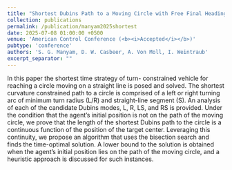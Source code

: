 ```yaml
---
title: "Shortest Dubins Path to a Moving Circle with Free Final Heading"
collection: publications
permalink: /publication/manyam2025shortest
date: 2025-07-08 01:00:00 +0500
venue: 'American Control Conference (<b><i>Accepted</i></b>)'
pubtype: 'conference'
authors: 'S. G. Manyam, D. W. Casbeer, A. Von Moll, I. Weintraub'
excerpt_separator: ""
---
```

In this paper the shortest time strategy of turn- constrained vehicle for reaching a circle moving on a straight line is posed and solved. The shortest curvature constrained path to a circle is comprised of a left or right turning arc of minimum turn radius (L/R) and straight-line segment (S). An analysis of each of the candidate Dubins modes, L, R, LS, and RS is provided. Under the condition that the agent’s initial position is not on the path of the moving circle, we prove that the length of the shortest Dubins path to the circle is a continuous function of the position of the target center. Leveraging this continuity, we propose an algorithm that uses the bisection search and finds the time-optimal solution. A lower bound to the solution is obtained when the agent’s initial position lies on the path of the moving circle, and a heuristic approach is discussed for such instances.
